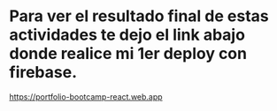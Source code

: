 # Para ver el resultado final de estas actividades te dejo el link abajo donde realice mi 1er deploy con firebase.

https://portfolio-bootcamp-react.web.app 
